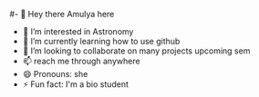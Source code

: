 #- 👋 Hey there Amulya here
- 👀 I’m interested in Astronomy
- 🌱 I’m currently learning how to use github
- 💞️ I’m looking to collaborate on many projects upcoming sem
- 📫 reach me through anywhere
- 😄 Pronouns: she
- ⚡ Fun fact: I'm a bio student

<!---
AmulyaDsouza-224/AmulyaDsouza-224 is a ✨ special ✨ repository because its `README.md` (this file) appears on your GitHub profile.
You can click the Preview link to take a look at your changes.
--->
